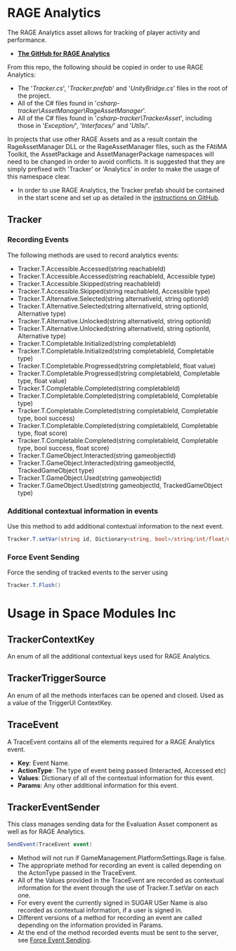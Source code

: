 # RAGE Analytics
The RAGE Analytics asset allows for tracking of player activity and performance.
- **[The GitHub for RAGE Analytics](https://github.com/e-ucm/unity-tracker)**


From this repo, the following should be copied in order to use RAGE Analytics:
- The '*Tracker.cs*', '*Tracker.prefab*' and '*UnityBridge.cs*' files in the root of the project.
- All of the C# files found in '*csharp-tracker\AssetManager\RageAssetManager*'.
- All of the C# files found in '*csharp-tracker\TrackerAsset*', including those in '*Exception/*', '*Interfaces/*' and '*Utils/*'.


In projects that use other RAGE Assets and as a result contain the RageAssetManager DLL or the RageAssetManager files, such as the FAtiMA Toolkit, the AssetPackage and AssetManagerPackage namespaces will need to be changed in order to avoid conflicts. It is suggested that they are simply prefixed with 'Tracker' or 'Analytics' in order to make the usage of this namespace clear.

- In order to use RAGE Analytics, the Tracker prefab should be contained in the start scene and set up as detailed in the [instructions on GitHub](https://github.com/e-ucm/unity-tracker).

## Tracker

### Recording Events
The following methods are used to record analytics events:
- Tracker.T.Accessible.Accessed(string reachableId)
- Tracker.T.Accessible.Accessed(string reachableId, Accessible type)
- Tracker.T.Accessible.Skipped(string reachableId)
- Tracker.T.Accessible.Skipped(string reachableId, Accessible type)
- Tracker.T.Alternative.Selected(string alternativeId, string optionId)
- Tracker.T.Alternative.Selected(string alternativeId, string optionId, Alternative type)
- Tracker.T.Alternative.Unlocked(string alternativeId, string optionId)
- Tracker.T.Alternative.Unlocked(string alternativeId, string optionId, Alternative type)
- Tracker.T.Completable.Initialized(string completableId)
- Tracker.T.Completable.Initialized(string completableId, Completable type)
- Tracker.T.Completable.Progressed(string completableId, float value)
- Tracker.T.Completable.Progressed(string completableId, Completable type, float value)
- Tracker.T.Completable.Completed(string completableId)
- Tracker.T.Completable.Completed(string completableId, Completable type)
- Tracker.T.Completable.Completed(string completableId, Completable type, bool success)
- Tracker.T.Completable.Completed(string completableId, Completable type, float score)
- Tracker.T.Completable.Completed(string completableId, Completable type, bool success, float score)
- Tracker.T.GameObject.Interacted(string gameobjectId)
- Tracker.T.GameObject.Interacted(string gameobjectId, TrackedGameObject type)
- Tracker.T.GameObject.Used(string gameobjectId)
- Tracker.T.GameObject.Used(string gameobjectId, TrackedGameObject type)

### Additional contextual information in events
Use this method to add additional contextual information to the next event.  

```c#
Tracker.T.setVar(string id, Dictionary<string, bool>/string/int/float/double/bool value)
```

### Force Event Sending
Force the sending of tracked events to the server using

```c#
Tracker.T.Flush()
```

# Usage in Space Modules Inc
## TrackerContextKey
An enum of all the additional contextual keys used for RAGE Analytics.

## TrackerTriggerSource
An enum of all the methods interfaces can be opened and closed. Used as a value of the TriggerUI ContextKey.

## TraceEvent
A TraceEvent contains all of the elements required for a RAGE Analytics event.
- **Key**: Event Name.
- **ActionType**: The type of event being passed (Interacted, Accessed etc)
- **Values**: Dictionary of all of the contextual information for this event.
- **Params**: Any other additional information for this event.

## TrackerEventSender
This class manages sending data for the Evaluation Asset component as well as for RAGE Analytics.

```c#
SendEvent(TraceEvent event)
```

- Method will not run if GameManagement.PlatformSettings.Rage is false.
- The appropriate method for recording an event is called depending on the ActonType passed in the TraceEvent.
- All of the Values provided in the TraceEvent are recorded as contextual information for the event through the use of Tracker.T.setVar on each one.
- For every event the currently signed in SUGAR USer Name is also recorded as contextual information, if a user is signed in.
- Different versions of a method for recording an event are called depending on the information provided in Params.
- At the end of the method recorded events must be sent to the server, see [Force Event Sending](#force-event-sending).
